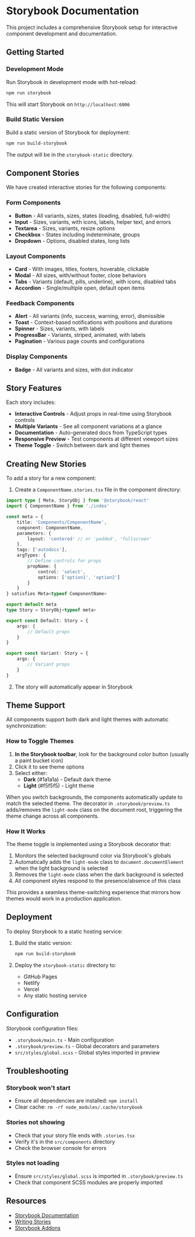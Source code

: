 # Storybook Documentation

This project includes a comprehensive Storybook setup for interactive component development and documentation.

## Getting Started

### Development Mode

Run Storybook in development mode with hot-reload:

```bash
npm run storybook
```

This will start Storybook on `http://localhost:6006`

### Build Static Version

Build a static version of Storybook for deployment:

```bash
npm run build-storybook
```

The output will be in the `storybook-static` directory.

## Component Stories

We have created interactive stories for the following components:

### Form Components

- **Button** - All variants, sizes, states (loading, disabled, full-width)
- **Input** - Sizes, variants, with icons, labels, helper text, and errors
- **Textarea** - Sizes, variants, resize options
- **Checkbox** - States including indeterminate, groups
- **Dropdown** - Options, disabled states, long lists

### Layout Components

- **Card** - With images, titles, footers, hoverable, clickable
- **Modal** - All sizes, with/without footer, close behaviors
- **Tabs** - Variants (default, pills, underline), with icons, disabled tabs
- **Accordion** - Single/multiple open, default open items

### Feedback Components

- **Alert** - All variants (info, success, warning, error), dismissible
- **Toast** - Context-based notifications with positions and durations
- **Spinner** - Sizes, variants, with labels
- **ProgressBar** - Variants, striped, animated, with labels
- **Pagination** - Various page counts and configurations

### Display Components

- **Badge** - All variants and sizes, with dot indicator

## Story Features

Each story includes:

- **Interactive Controls** - Adjust props in real-time using Storybook controls
- **Multiple Variants** - See all component variations at a glance
- **Documentation** - Auto-generated docs from TypeScript types
- **Responsive Preview** - Test components at different viewport sizes
- **Theme Toggle** - Switch between dark and light themes

## Creating New Stories

To add a story for a new component:

1. Create a `ComponentName.stories.tsx` file in the component directory:

```typescript
import type { Meta, StoryObj } from '@storybook/react'
import { ComponentName } from './index'

const meta = {
	title: 'Components/ComponentName',
	component: ComponentName,
	parameters: {
		layout: 'centered' // or 'padded', 'fullscreen'
	},
	tags: ['autodocs'],
	argTypes: {
		// Define controls for props
		propName: {
			control: 'select',
			options: ['option1', 'option2']
		}
	}
} satisfies Meta<typeof ComponentName>

export default meta
type Story = StoryObj<typeof meta>

export const Default: Story = {
	args: {
		// Default props
	}
}

export const Variant: Story = {
	args: {
		// Variant props
	}
}
```

2. The story will automatically appear in Storybook

## Theme Support

All components support both dark and light themes with automatic synchronization:

### How to Toggle Themes

1. **In the Storybook toolbar**, look for the background color button (usually a paint bucket icon)
2. Click it to see theme options
3. Select either:
    - **Dark** (#1a1a1a) - Default dark theme
    - **Light** (#f5f5f5) - Light theme

When you switch backgrounds, the components automatically update to match the selected theme. The decorator in `.storybook/preview.ts` adds/removes the `light-mode` class on the document root, triggering the theme change across all components.

### How It Works

The theme toggle is implemented using a Storybook decorator that:

1. Monitors the selected background color via Storybook's globals
2. Automatically adds the `light-mode` class to `document.documentElement` when the light background is selected
3. Removes the `light-mode` class when the dark background is selected
4. All component styles respond to the presence/absence of this class

This provides a seamless theme-switching experience that mirrors how themes would work in a production application.

## Deployment

To deploy Storybook to a static hosting service:

1. Build the static version:

    ```bash
    npm run build-storybook
    ```

2. Deploy the `storybook-static` directory to:
    - GitHub Pages
    - Netlify
    - Vercel
    - Any static hosting service

## Configuration

Storybook configuration files:

- `.storybook/main.ts` - Main configuration
- `.storybook/preview.ts` - Global decorators and parameters
- `src/styles/global.scss` - Global styles imported in preview

## Troubleshooting

### Storybook won't start

- Ensure all dependencies are installed: `npm install`
- Clear cache: `rm -rf node_modules/.cache/storybook`

### Stories not showing

- Check that your story file ends with `.stories.tsx`
- Verify it's in the `src/components` directory
- Check the browser console for errors

### Styles not loading

- Ensure `src/styles/global.scss` is imported in `.storybook/preview.ts`
- Check that component SCSS modules are properly imported

## Resources

- [Storybook Documentation](https://storybook.js.org/docs)
- [Writing Stories](https://storybook.js.org/docs/react/writing-stories/introduction)
- [Storybook Addons](https://storybook.js.org/addons)
